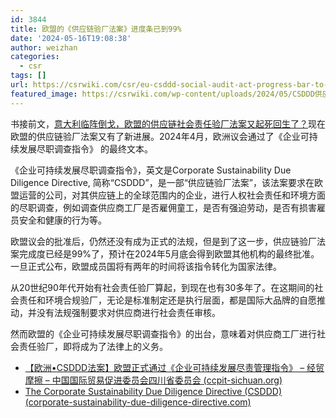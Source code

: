 ```yaml
---
id: 3844
title: 欧盟的《供应链验厂法案》进度条已到99%
date: '2024-05-16T19:08:38'
author: weizhan
categories:
  - csr
tags: []
url: https://csrwiki.com/csr/eu-csddd-social-audit-act-progress-bar-to-99
featured_image: https://csrwiki.com/wp-content/uploads/2024/05/CSDDD供应链验厂法案.webp
---
```


书接前文，[意大利临阵倒戈，欧盟的供应链社会责任验厂法案又起死回生了？](https://csrwiki.com/eu-supply-chain-audit-law-come-back/)现在欧盟的供应链验厂法案又有了新进展。2024年4月，欧洲议会通过了《企业可持续发展尽职调查指令》 的最终文本。

《企业可持续发展尽职调查指令》，英文是Corporate Sustainability Due Diligence Directive, 简称“CSDDD”，是一部“供应链验厂法案”，该法案要求在欧盟运营的公司，对其供应链上的全球范围内的企业，进行人权社会责任和环境方面的尽职调查，例如调查供应商工厂是否雇佣童工，是否有强迫劳动，是否有损害雇员安全和健康的行为等。

欧盟议会的批准后，仍然还没有成为正式的法规，但是到了这一步，供应链验厂法案完成度已经是99%了，预计在2024年5月底会得到欧盟其他机构的最终批准。一旦正式公布，欧盟成员国将有两年的时间将该指令转化为国家法律。

从20世纪90年代开始有社会责任验厂算起，到现在也有30多年了。在这期间的社会责任和环境合规验厂，无论是标准制定还是执行层面，都是国际大品牌的自愿推动，并没有法规强制要求对供应商进行社会责任审核。

然而欧盟的《企业可持续发展尽职调查指令》的出台，意味着对供应商工厂进行社会责任验厂，即将成为了法律上的义务。

- [【欧洲•CSDDD法案】欧盟正式通过《企业可持续发展尽责管理指令》 – 经贸摩擦 – 中国国际贸易促进委员会四川省委员会 (ccpit-sichuan.org)](https://www.ccpit-sichuan.org/newshow.aspx?mid=88\&sid=227\&id=13673\&Isnews=1)
- [The Corporate Sustainability Due Diligence Directive (CSDDD) (corporate-sustainability-due-diligence-directive.com)](https://www.corporate-sustainability-due-diligence-directive.com/)
